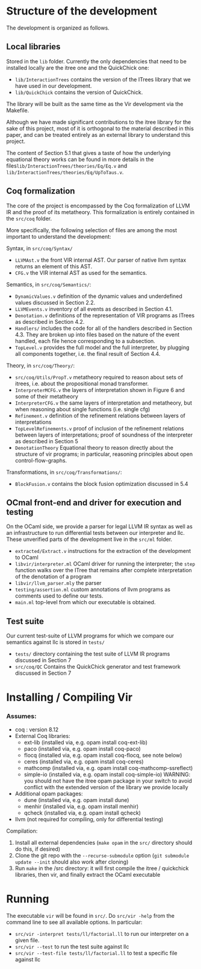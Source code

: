 # Structure of the development

The development is organized as follows.

## Local libraries

Stored in the `lib` folder. Currently the only dependencies that need to be installed locally are the itree one and the QuickChick one:
- `lib/InteractionTrees` contains the version of the ITrees library that we have used in our development. 
- `lib/QuickChick` contains the version of QuickChick.

The library will be built as the same time as the Vir development via the Makefile.

Although we have made significant contributions to the itree library for the sake of this project, most of it
is orthogonal to the material described in this paper, and can be treated entirely as an external library to understand this project.

The content of Section 5.1 that gives a taste of how the underlying equational theory works can be found in more details in
the files`lib/InteractionTrees/theories/Eq/Eq.v` and `lib/InteractionTrees/theories/Eq/UpToTaus.v`.

## Coq formalization

The core of the project is encompassed by the Coq formalization of LLVM IR and the proof of its metatheory. 
This formalization is entirely contained in the `src/coq` folder. 

More specifically, the following selection of files are among the most important to understand the development:

Syntax, in `src/coq/Syntax/`
- `LLVMAst.v` the front VIR internal AST. Our parser of native llvm syntax returns an element of this AST.
- `CFG.v`     the VIR internal AST as used for the semantics. 

Semantics, in `src/coq/Semantics/`:
- `DynamicValues.v` definition of the dynamic values and underdefined values discussed in Section 2.2.
- `LLVMEvents.v`    inventory of all events as described in Section 4.1.
- `Denotation.v`    definitions of the representation of VIR programs as ITrees as described in Section 4.2.
- `Handlers/`       includes the code for all of the handlers described in Section 4.3. They are broken up into files 
                    based on the nature of the event handled, each file hence corresponding to a subsection.
- `TopLevel.v`      provides the full model and the full interpreter, by plugging all components together, 
                    i.e. the final result of Section 4.4.

Theory, in `src/coq/Theory/`:
- `src/coq/Utils/PropT.v` metatheory required to reason about sets of itrees, i.e. about the propositional monad transformer.
- `InterpreterMCFG.v`     the layers of interpretation shown in Figure 6 and some of their metatheory
- `InterpreterCFG.v`      the same layers of interpretation and metatheory, but when reasoning about single functions (i.e. single cfg)
- `Refinement.v`          definition of the refinement relations between layers of interpretations
- `TopLevelRefinements.v` proof of inclusion of the refinement relations between layers of interpretations;
                          proof of soundness of the interpreter as described in Section 5
- `DenotationTheory`      Equational theory to reason directly about the structure of vir programs;
                          in particular, reasoning principles about open control-flow-graphs.

Transformations, in `src/coq/Transformations/`:
- `BlockFusion.v` contains the block fusion optimization discussed in 5.4

## OCmal front-end and driver for execution and testing

On the OCaml side, we provide a parser for legal LLVM IR syntax as well as an
infrastructure to run differential tests between our interpreter and llc.
These unverified parts of the development live in the `src/ml` folder.

- `extracted/Extract.v`    instructions for the extraction of the development to OCaml
- `libvir/interpreter.ml`  OCaml driver for running the interpreter; the `step` function 
                                 walks over the ITree that remains after complete interpretation of the denotation of a program
- `libvir/llvm_parser.mly` the parser
- `testing/assertion.ml`   custom annotations of llvm programs as comments used to define our tests.
- `main.ml`                top-level from which our executable is obtained.

## Test suite

Our current test-suite of LLVM programs for which we compare our semantics against llc is stored in `tests/`

- `tests/` directory containing the test suite of LLVM IR programs discussed in Section 7
- `src/coq/QC` Contains the QuickChick generator and test framework discussed in Section 7

# Installing / Compiling Vir

### Assumes: 
  - coq   : version 8.12 
  - External Coq libraries: 
    * ext-lib    (installed via, e.g. opam install coq-ext-lib)
    * paco       (installed via, e.g. opam install coq-paco)
    * flocq      (installed via, e.g. opam install coq-flocq, see note below) 
    * ceres      (installed via, e.g. opam install coq-ceres)
    * mathcomp   (installed via, e.g. opam install coq-mathcomp-ssreflect)
    * simple-io  (installed via, e.g. opam install coq-simple-io)
    WARNING: you should not have the itree opam package in your switch to avoid conflict with the extended version of the library we provide locally
  - Additional opam packages: 
    * dune       (installed via, e.g. opam install dune)
    * menhir     (installed via, e.g. opam install menhir)
    * qcheck     (installed via, e.g. opam install qcheck)
  - llvm (not required for compiling, only for differential testing)

Compilation:

1. Install all external dependencies (`make opam` in the `src/` directory should do this, if desired)
2. Clone the git repo with the `--recurse-submodule` option (`git submodule update --init` should also work after cloning)
1. Run `make` in the /src directory: it will first compile the itree / quickchick libraries, then vir, and finally extract the OCaml executable

# Running

The executable `vir` will be found in `src/`.
Do `src/vir -help` from the command line to see all available options.
In particular:
- `src/vir -interpret tests/ll/factorial.ll` to run our interpreter on a given file.
- `src/vir --test` to run the test suite against llc
- `src/vir --test-file tests/ll/factorial.ll` to test a specific file against llc
